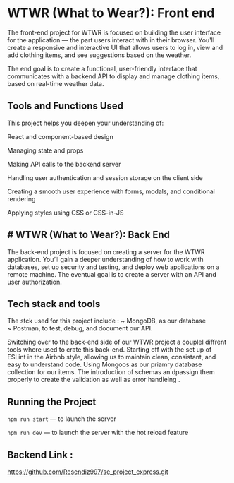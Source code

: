 # WTWR (What to Wear?): Front end
The front-end project for WTWR is focused on building the user interface for the application — the part users interact with in their browser. You'll create a responsive and interactive UI that allows users to log in, view and add clothing items, and see suggestions based on the weather.


The end goal is to create a functional, user-friendly interface that communicates with a backend API to display and manage clothing items, based on real-time weather data.


## Tools and Functions Used
This project helps you deepen your understanding of:

React and component-based design

Managing state and props

Making API calls to the backend server

Handling user authentication and session storage on the client side

Creating a smooth user experience with forms, modals, and conditional rendering

Applying styles using CSS or CSS-in-JS

## # WTWR (What to Wear?): Back End
The back-end project is focused on creating a server for the WTWR application. You’ll gain a deeper understanding of how to work with databases, set up security and testing, and deploy web applications on a remote machine. The eventual goal is to create a server with an API and user authorization.

## Tech stack and tools

The stck used for this project include : 
~ MongoDB, as our database  
~ Postman, to test, debug, and document our API.

Switching over to the back-end side of our WTWR project a couplel diffrent tools where used to crate this back-end. Starting off with the set up of ESLint in the Airbnb style, allowing us to maintain clean, consistant, and easy to understand code. Using Mongoos as our priamry database collection for our items. The introduction of schemas an dpassign them properly to create the validation as well as error handleing . 


## Running the Project
`npm run start` — to launch the server 

`npm run dev` — to launch the server with the hot reload feature


## Backend Link : 

https://github.com/Resendiz997/se_project_express.git



